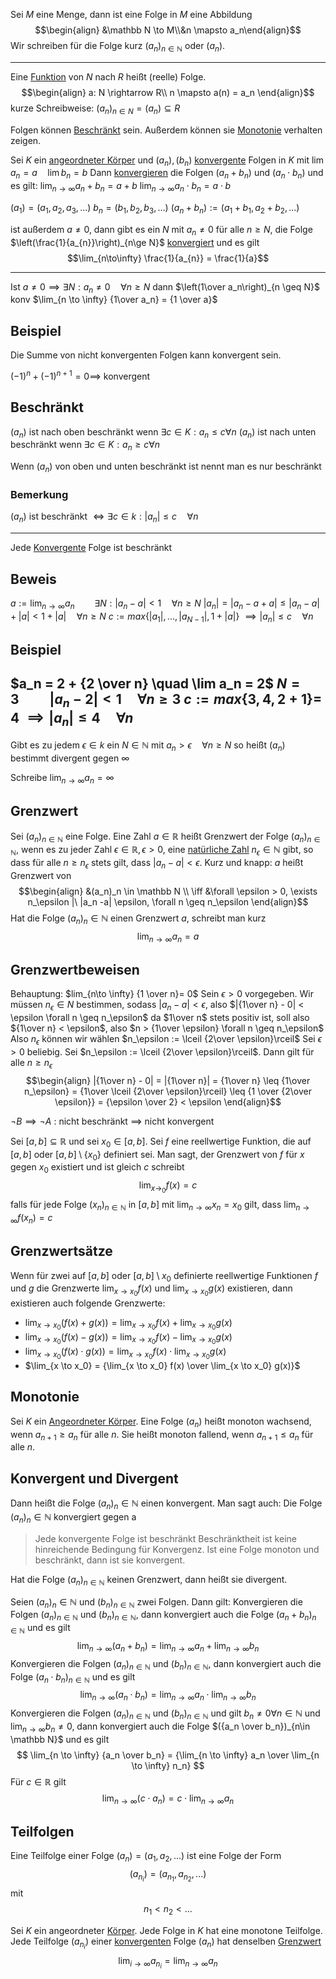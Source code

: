 Sei $M$ eine Menge, dann ist eine Folge in $M$  eine Abbildung
$$\begin{align}
&\mathbb N \to M\\&n \mapsto a_n\end{align}$$
Wir schreiben für die Folge kurz $(a_n)_{n\in\mathbb N}$ oder $(a_n)$.

---

Eine [Funktion](Mathe/Funktionen.md) von $N$ nach $R$ heißt (reelle) Folge.
$$\begin{align}
a: N \rightarrow R\\
n \mapsto a(n) = a_n
\end{align}$$kurze Schreibweise: $(a_n)_{n \in N} = (a_n) \subseteq R$

Folgen können [Beschränkt](Schranken.md) sein.
Außerdem können sie [Monotonie](Funktionen.md#Monotonie) verhalten zeigen.


Sei $K$ ein [angeordneter Körper](Angeordneter%20Körper.md) und $(a_n), (b_n)$  [konvergente](Konvergenz.md) Folgen in $K$ mit
$\lim a_n = a \quad \lim b_n = b$
Dann [konvergieren](Konvergenz.md) die Folgen $(a_n + b_n)$ und $(a_n \cdot b_n)$ und es gilt:
$\lim_{n\to\infty} a_n + b_n = a+b$
$\lim_{n\to\infty} a_n \cdot b_n = a \cdot b$

$(a_1) = (a_1 , a_2, a_3, ...)$
$b_n = (b_1, b_2, b_3, ...)$
$(a_n + b_n) := (a_1 + b_1, a_2 + b_2, ...)$

ist außerdem $a \not = 0$, dann gibt es ein $N$ mit $a_{n} \not= 0$ für alle $n\ge N$,
die Folge $\left(\frac{1}{a_{n}}\right)_{n\ge N}$ [konvergiert](Konvergenz.md) und es gilt 
$$\lim_{n\to\infty} \frac{1}{a_{n}} = \frac{1}{a}$$



---

Ist $a\not = 0 \implies \exists N : a_n \not = 0 \quad\forall n \geq N$
dann $\left(1\over a_n\right)_{n \geq N}$
konv $\lim_{n \to \infty} {1\over a_n} = {1 \over a}$

## Beispiel

Die Summe von nicht konvergenten Folgen kann konvergent sein.

$(-1)^n + (-1)^{n+1} = 0 \implies$ konvergent

## Beschränkt
$(a_n)$ ist nach oben beschränkt wenn $\exists c \in K : a_n \leq c \forall n$
$(a_n)$ ist nach unten beschränkt wenn $\exists c \in K : a_n \geq c \forall n$

Wenn $(a_n)$ von oben und unten beschränkt ist nennt man es nur beschränkt

### Bemerkung

$(a_n)$ ist beschränkt $\iff \exists c \in k : |a_n| \leq c \quad \forall n$

---

Jede [Konvergente](Konvergenz.md) Folge ist beschränkt

## Beweis

$a := \lim_{n \to \infty} a_n\qquad \exists N : |a_n -a|< 1\quad \forall n \geq N$
$|a_n| = |a_n - a +a| \leq |a_n -a| + |a| < 1+|a| \quad \forall n \geq N$
$c:= max\{|a_1|,..., |a_{N-1}|, 1+|a|\}$
$\implies |a_n| \leq c \quad \forall n$

## Beispiel

$a_n = 2 + {2 \over n} \quad \lim a_n = 2$
$N = 3\qquad |a_n - 2| < 1 \quad \forall n\geq 3$
$c := max\{3, 4, 2 + 1\}=$ 4
$\implies |a_n| \leq 4 \quad\forall n$
---

Gibt es zu jedem $\epsilon\in k$ ein $N \in \mathbb N$ mit $a_n > \epsilon\quad\forall n \geq N$ so heißt $(a_n)$ bestimmt divergent gegen $\infty$

Schreibe $\lim_{n\to\infty} a_n = \infty$


## Grenzwert
Sei $(a_n)_{n\in \mathbb{N}}$ eine Folge.
Eine Zahl $a \in \mathbb{R}$ heißt Grenzwert der Folge $(a_n)_{n \in \mathbb N}$, wenn es zu jeder Zahl $\epsilon \in \mathbb R, \epsilon > 0$, eine [natürliche Zahl](Natürliche%20Zahlen.md) $n_\epsilon \in \mathbb N$ gibt, so dass für alle $n \geq n_\epsilon$ stets gilt, dass $|a_n - a| < \epsilon$. Kurz und knapp:
$a$ heißt Grenzwert von $$\begin{align}
&(a_n)_n \in \mathbb N \\
\iff &\forall \epsilon > 0, \exists n_\epsilon |\ |a_n -a| \epsilon, \forall n \geq n_\epsilon
\end{align}$$
Hat die Folge $(a_n)_n \in \mathbb N$ einen Grenzwert $a$, schreibt man kurz 
$$\lim_{ n \to \infty } a_n = a$$

## Grenzwertbeweisen
Behauptung: $lim_{n\to \infty} {1 \over n}= 0$
Sein $\epsilon > 0$ vorgegeben. Wir müssen $n_\epsilon \in N$ bestimmen, sodass $|a_n -a| < \epsilon$, also $|{1\over n} - 0| < \epsilon \forall n \geq n_\epsilon$
da $1\over n$ stets positiv ist, soll also ${1\over n} < \epsilon$, also $n > {1\over \epsilon} \forall n \geq n_\epsilon$
Also $n_\epsilon$ können wir wählen $n_\epsilon := \lceil {2\over \epsilon}\rceil$
Sei $\epsilon > 0$ beliebig. Sei $n_\epsilon := \lceil {2\over \epsilon}\rceil$. Dann gilt
für alle $n \geq n_\epsilon$
$$\begin{align}
|{1\over n} - 0| = |{1\over n}| = {1\over n} \leq {1\over n_\epsilon} = {1\over \lceil {2\over \epsilon}\rceil} \leq {1 \over {2\over \epsilon}} = {\epsilon \over 2} < \epsilon
\end{align}$$

$\neg B \implies \neg A$ : nicht beschränkt $\implies$ nicht konvergent

Sei $[a,b] \subseteq \mathbb R$ und sei $x_0 \in [a,b]$.
Sei $f$ eine reellwertige Funktion, die auf $[a, b]$ oder $[a,b] \setminus \{x_0\}$ definiert sei.
Man sagt, der Grenzwert von $f$ für $x$ gegen $x_0$ existiert und ist gleich $c$ schreibt $$\lim_{x \to_0} f(x) = c$$
falls für jede Folge $(x_n)_{n \in \mathbb N}$ in $[a, b]$ mit $\lim_{n \to \infty}x_n = x_0$ gilt, dass $\lim_{n\to \infty}f(x_n) = c$

## Grenzwertsätze
Wenn für zwei auf $[a, b]$ oder $[a, b] \setminus {x_0}$ definierte reellwertige Funktionen $f$ und $g$ die Grenzwerte $\lim_{x\to x_0} f(x)$ und  $\lim_{x\to x_0} g(x)$ existieren, dann existieren auch folgende Grenzwerte:
- $\lim_{x\to x_0}(f(x) + g(x)) = \lim_{x\to x_0} f(x) +\lim_{x\to x_0} g(x)$ 
- $\lim_{x\to x_0}(f(x) - g(x)) = \lim_{x\to x_0} f(x) -\lim_{x\to x_0} g(x)$ 
- $\lim_{x\to x_0}(f(x) \cdot g(x)) = \lim_{x\to x_0} f(x) \cdot\lim_{x\to x_0} g(x)$ 
- $\lim_{x \to x_0} = {\lim_{x \to x_0} f(x) \over \lim_{x \to x_0} g(x)}$



## Monotonie
Sei $K$ ein [Angeordneter Körper](Angeordneter%20Körper.md). Eine Folge $(a_n)$ heißt monoton wachsend, wenn $a_{n+1} \ge a_{n}$ für alle $n$.
Sie heißt monoton fallend, wenn $a_{n+1} \le a_{n}$ für alle $n$.

## Konvergent und Divergent
Dann heißt die Folge $(a_n)_n\in \mathbb N$ einen konvergent.
Man sagt auch: Die Folge $(a_n)_n\in \mathbb N$ konvergiert gegen a
> Jede konvergente Folge ist beschränkt
> Beschränktheit ist keine hinreichende Bedingung für Konvergenz.
> Ist eine Folge monoton und beschränkt, dann ist sie konvergent.

Hat die Folge $(a_n)_{n\in \mathbb N}$ keinen Grenzwert, dann heißt sie divergent.

Seien $(a_n)_n{\in \mathbb N}$ und $(b_n)_{n\in\mathbb N}$ zwei Folgen. Dann gilt:
Konvergieren die Folgen $(a_n)_{n \in \mathbb N}$ und $(b_n)_{n \in \mathbb N}$, dann konvergiert auch die Folge $(a_n + b_n)_{n \in \mathbb N}$ und es gilt
$$\lim_{n \to \infty}(a_n + b_n) = \lim_{n \to \infty} a_n + \lim_{n \to \infty} b_n$$
Konvergieren die Folgen $(a_n)_{n \in \mathbb N}$ und $(b_n)_{n \in \mathbb N}$, dann konvergiert auch die Folge $(a_n \cdot b_n)_{n \in \mathbb N}$ und es gilt
$$\lim_{n \to \infty}(a_n \cdot b_n) = \lim_{n \to \infty} a_n \cdot \lim_{n \to \infty} b_n$$
Konvergieren die Folgen $(a_n)_{n \in \mathbb N}$ und $(b_n)_{n \in \mathbb N}$ und gilt $b_n \not = 0 \forall n \in \mathbb N$ und $\lim_{n \to \infty} b_n \not = 0$, dann konvergiert auch die Folge $({a_n \over b_n})_{n\in \mathbb N}$ und es gilt
$$
\lim_{n \to \infty} {a_n \over b_n} = {\lim_{n \to \infty} a_n \over \lim_{n \to \infty} n_n}
$$
Für $c \in \mathbb R$ gilt
$$\lim_{n\to\infty}(c\cdot a_n) = c \cdot \lim_{n\to\infty} a_n$$

## Teilfolgen
Eine Teilfolge einer Folge $(a_{n})= (a_{1}, a_{2}, ...)$ ist eine Folge der Form
$$(a_{n_{i}}) = (a_{n_{1}}, a_{n_{2}}, ...)$$
mit 
$$n_{1} < n_{2} < ...$$

Sei $K$ ein angeordneter [Körper](Körper.md). Jede Folge in $K$ hat eine monotone Teilfolge.
Jede Teilfolge $(a_{n_{i}})$ einer [konvergenten](Konvergenz.md) Folge $(a_n)$ hat denselben [Grenzwert](Mathe/Folgen.md#Grenzwertsätze)
$$\lim_{i\to\infty} a_{n_{i}} = \lim_{n\to\infty} a_{n}$$
